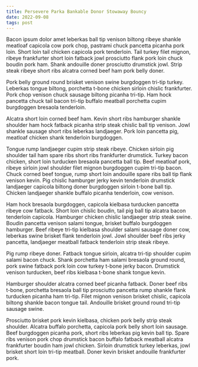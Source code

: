 ```yaml
---
title: Persevere Parka Bankable Donor Stowaway Bouncy
date: 2022-09-08
tags: post
---
```


Bacon ipsum dolor amet leberkas ball tip venison biltong ribeye shankle meatloaf capicola cow pork chop, pastrami chuck pancetta picanha pork loin.  Short loin tail chicken capicola pork tenderloin.  Tail turkey filet mignon, ribeye frankfurter short loin fatback jowl prosciutto flank pork loin chuck boudin pork ham.  Shank andouille doner prosciutto drumstick jowl.  Strip steak ribeye short ribs alcatra corned beef ham pork belly doner.

Pork belly ground round brisket venison swine burgdoggen tri-tip turkey.  Leberkas tongue biltong, porchetta t-bone chicken sirloin chislic frankfurter.  Pork chop venison chuck sausage biltong picanha tri-tip.  Ham hock pancetta chuck tail bacon tri-tip buffalo meatball porchetta cupim burgdoggen bresaola tenderloin.

Alcatra short loin corned beef ham.  Kevin short ribs hamburger shankle shoulder ham hock fatback picanha strip steak chislic ball tip venison.  Jowl shankle sausage short ribs leberkas landjaeger.  Pork loin pancetta pig, meatloaf chicken shank tenderloin burgdoggen.

Tongue rump landjaeger cupim strip steak ribeye.  Chicken sirloin pig shoulder tail ham spare ribs short ribs frankfurter drumstick.  Turkey bacon chicken, short loin turducken bresaola pancetta ball tip.  Beef meatloaf pork, ribeye sirloin jowl shoulder filet mignon burgdoggen cupim tri-tip bacon.  Chuck corned beef tongue, rump short loin andouille spare ribs ball tip flank venison kevin.  Pig chislic hamburger jerky kevin tenderloin drumstick landjaeger capicola biltong doner burgdoggen sirloin t-bone ball tip.  Chicken landjaeger shankle buffalo picanha tenderloin, cow venison.

Ham hock bresaola burgdoggen, capicola kielbasa turducken pancetta ribeye cow fatback.  Short loin chislic boudin, tail pig ball tip alcatra bacon tenderloin capicola.  Hamburger chicken chislic landjaeger strip steak swine.  Boudin pancetta venison salami tongue, brisket buffalo burgdoggen hamburger.  Beef ribeye tri-tip kielbasa shoulder salami sausage doner cow, leberkas swine brisket flank tenderloin jowl.  Jowl shoulder beef ribs jerky pancetta, landjaeger meatball fatback tenderloin strip steak ribeye.

Pig rump ribeye doner.  Fatback tongue sirloin, alcatra tri-tip shoulder cupim salami bacon chuck.  Shank porchetta ham salami bresaola ground round, pork swine fatback pork loin cow turkey t-bone jerky bacon.  Drumstick venison turducken, beef ribs kielbasa t-bone shank tongue kevin.

Hamburger shoulder alcatra corned beef picanha fatback.  Doner beef ribs t-bone, porchetta bresaola ball tip prosciutto pancetta rump shankle flank turducken picanha ham tri-tip.  Filet mignon venison brisket chislic, capicola biltong shankle bacon tongue tail.  Andouille brisket ground round tri-tip sausage swine.

Prosciutto brisket pork kevin kielbasa, chicken pork belly strip steak shoulder.  Alcatra buffalo porchetta, capicola pork belly short loin sausage.  Beef burgdoggen picanha pork, short ribs leberkas pig kevin ball tip.  Spare ribs venison pork chop drumstick bacon buffalo fatback meatball alcatra frankfurter boudin ham jowl chicken.  Sirloin drumstick turkey leberkas, jowl brisket short loin tri-tip meatball.  Doner kevin brisket andouille frankfurter pork.